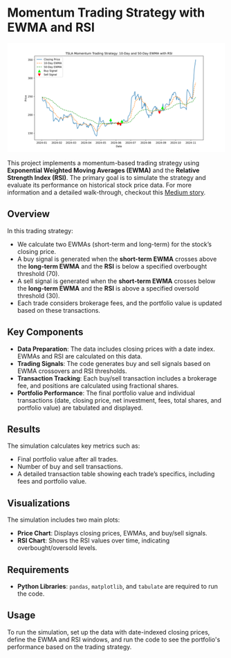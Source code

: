 # Momentum Trading Strategy with EWMA and RSI

![Cover Image](https://github.com/Brianhulela/momentum_trading/blob/master/TSLA_momentum_buys_and_sells.png)

This project implements a momentum-based trading strategy using **Exponential Weighted Moving Averages (EWMA)** and the **Relative Strength Index (RSI)**. The primary goal is to simulate the strategy and evaluate its performance on historical stock price data. For more information and a detailed walk-through, checkout this [Medium story](https://hulela.co.za/trading-strategies-momentum-5d11f6705453).

## Overview
In this trading strategy:
- We calculate two EWMAs (short-term and long-term) for the stock’s closing price.
- A buy signal is generated when the **short-term EWMA** crosses above the **long-term EWMA** and the **RSI** is below a specified overbought threshold (70).
- A sell signal is generated when the **short-term EWMA** crosses below the **long-term EWMA** and the **RSI** is above a specified oversold threshold (30).
- Each trade considers brokerage fees, and the portfolio value is updated based on these transactions.

## Key Components
- **Data Preparation**: The data includes closing prices with a date index. EWMAs and RSI are calculated on this data.
- **Trading Signals**: The code generates buy and sell signals based on EWMA crossovers and RSI thresholds.
- **Transaction Tracking**: Each buy/sell transaction includes a brokerage fee, and positions are calculated using fractional shares.
- **Portfolio Performance**: The final portfolio value and individual transactions (date, closing price, net investment, fees, total shares, and portfolio value) are tabulated and displayed.

## Results
The simulation calculates key metrics such as:
- Final portfolio value after all trades.
- Number of buy and sell transactions.
- A detailed transaction table showing each trade’s specifics, including fees and portfolio value.

## Visualizations
The simulation includes two main plots:
- **Price Chart**: Displays closing prices, EWMAs, and buy/sell signals.
- **RSI Chart**: Shows the RSI values over time, indicating overbought/oversold levels.

## Requirements
- **Python Libraries**: `pandas`, `matplotlib`, and `tabulate` are required to run the code.

## Usage
To run the simulation, set up the data with date-indexed closing prices, define the EWMA and RSI windows, and run the code to see the portfolio's performance based on the trading strategy.

